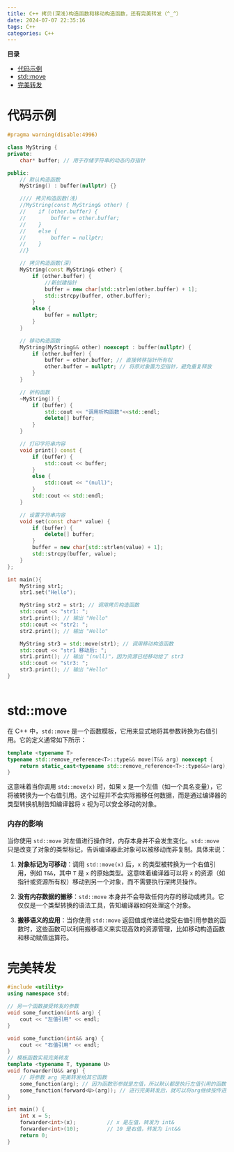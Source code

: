 ```yaml
---
title: C++ 拷贝(深浅)构造函数和移动构造函数，还有完美转发（^_^）
date: 2024-07-07 22:35:16
tags: C++
categories: C++
---
```

**目录**
 - [代码示例](#代码示例)
 - [std::move](#std::move)
 - [完美转发](#完美转发)

# 代码示例
```C++
#pragma warning(disable:4996)

class MyString {
private:
    char* buffer; // 用于存储字符串的动态内存指针

public:
    // 默认构造函数
    MyString() : buffer(nullptr) {}

    //// 拷贝构造函数(浅)
    //MyString(const MyString& other) {
    //    if (other.buffer) {
    //        buffer = other.buffer;
    //    }
    //    else {
    //        buffer = nullptr;
    //    }
    //}

    // 拷贝构造函数(深)
    MyString(const MyString& other) {
        if (other.buffer) {
            //新创建指针
            buffer = new char[std::strlen(other.buffer) + 1];
            std::strcpy(buffer, other.buffer);
        }
        else {
            buffer = nullptr;
        }
    }

    // 移动构造函数
    MyString(MyString&& other) noexcept : buffer(nullptr) {
        if (other.buffer) {
            buffer = other.buffer; // 直接转移指针所有权
            other.buffer = nullptr; // 将原对象置为空指针，避免重复释放
        }
    }

    // 析构函数
    ~MyString() {
        if (buffer) {
            std::cout << "调用析构函数"<<std::endl;
            delete[] buffer;
        }
    }

    // 打印字符串内容
    void print() const {
        if (buffer) {
            std::cout << buffer;
        }
        else {
            std::cout << "(null)";
        }
        std::cout << std::endl;
    }

    // 设置字符串内容
    void set(const char* value) {
        if (buffer) {
            delete[] buffer;
        }
        buffer = new char[std::strlen(value) + 1];
        std::strcpy(buffer, value);
    }
};

int main(){
    MyString str1;
    str1.set("Hello");

    MyString str2 = str1; // 调用拷贝构造函数
    std::cout << "str1: ";
    str1.print(); // 输出 "Hello"
    std::cout << "str2: ";
    str2.print(); // 输出 "Hello"

    MyString str3 = std::move(str1); // 调用移动构造函数
    std::cout << "str1 移动后: ";
    str1.print(); // 输出 "(null)"，因为资源已经移动给了 str3
    std::cout << "str3: ";
    str3.print(); // 输出 "Hello"
}
    
```
# std::move

在 C++ 中，`std::move` 是一个函数模板，它用来显式地将其参数转换为右值引用。它的定义通常如下所示：

```cpp
template <typename T>
typename std::remove_reference<T>::type&& move(T&& arg) noexcept {
    return static_cast<typename std::remove_reference<T>::type&&>(arg);
}
```

这意味着当你调用 `std::move(x)` 时，如果 `x` 是一个左值（如一个具名变量），它将被转换为一个右值引用。这个过程并不会实际搬移任何数据，而是通过编译器的类型转换机制告知编译器将 `x` 视为可以安全移动的对象。

### 内存的影响
当你使用 `std::move` 对左值进行操作时，内存本身并不会发生变化。`std::move` 只是改变了对象的类型标记，告诉编译器此对象可以被移动而非复制。具体来说：

1. **对象标记为可移动**：调用 `std::move(x)` 后，`x` 的类型被转换为一个右值引用，例如 `T&&`，其中 `T` 是 `x` 的原始类型。这意味着编译器可以将 `x` 的资源（如指针或资源所有权）移动到另一个对象，而不需要执行深拷贝操作。

2. **没有内存数据的搬移**：`std::move` 本身并不会导致任何内存的移动或拷贝。它仅仅是一个类型转换的语法工具，告知编译器如何处理这个对象。

3. **搬移语义的应用**：当你使用 `std::move` 返回值或传递给接受右值引用参数的函数时，这些函数可以利用搬移语义来实现高效的资源管理，比如移动构造函数和移动赋值运算符。

# 完美转发
```c++
#include <utility>
using namespace std;

// 另一个函数接受转发的参数
void some_function(int& arg) {
	cout << "左值引用" << endl;
}

void some_function(int&& arg) {
	cout << "右值引用" << endl;
}
// 模板函数实现完美转发
template <typename T, typename U>
void forwarder(U&& arg) {
	// 将参数 arg 完美转发给其它函数
	some_function(arg); // 因为函数形参就是左值，所以默认都是执行左值引用的函数
	some_function(forward<U>(arg)); // 进行完美转发后，就可以将arg继续按传进来的值类型继续传值
}

int main() {
	int x = 5;
	forwarder<int>(x);          // x 是左值，转发为 int&
	forwarder<int>(10);         // 10 是右值，转发为 int&&
	return 0;
}
```